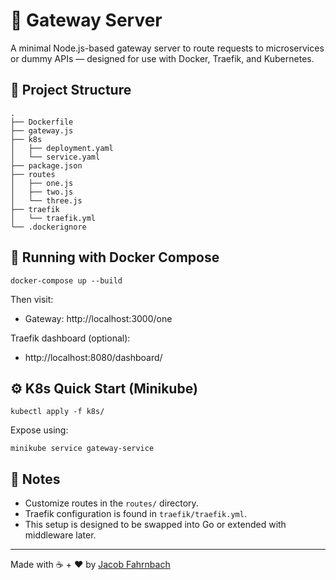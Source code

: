 # 🚪 Gateway Server

A minimal Node.js-based gateway server to route requests to microservices or dummy APIs — designed for use with Docker, Traefik, and Kubernetes.

## 🧱 Project Structure

```
.
├── Dockerfile
├── gateway.js
├── k8s
│   ├── deployment.yaml
│   └── service.yaml
├── package.json
├── routes
│   ├── one.js
│   ├── two.js
│   └── three.js
├── traefik
│   └── traefik.yml
└── .dockerignore
```

## 🚀 Running with Docker Compose

```
docker-compose up --build
```

Then visit:
- Gateway: http://localhost:3000/one

Traefik dashboard (optional):
- http://localhost:8080/dashboard/

## ⚙️ K8s Quick Start (Minikube)

```
kubectl apply -f k8s/
```

Expose using:
```
minikube service gateway-service
```

## 🔐 Notes

- Customize routes in the `routes/` directory.
- Traefik configuration is found in `traefik/traefik.yml`.
- This setup is designed to be swapped into Go or extended with middleware later.

---
Made with ☕️ + ❤️ by [Jacob Fahrnbach](https://fahrnbach.one)

